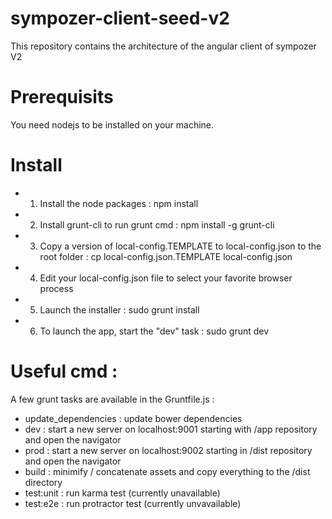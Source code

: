 # sympozer-client-seed-v2
This repository contains the architecture of the angular client of sympozer V2


# Prerequisits

You need nodejs to be installed on your machine.

# Install

* 1) Install the node packages : npm install
* 2) Install grunt-cli to run grunt cmd : npm install -g grunt-cli
* 3) Copy a version of local-config.TEMPLATE to local-config.json to the root folder : cp local-config.json.TEMPLATE  local-config.json
* 4) Edit your local-config.json file to select your favorite browser process
* 5) Launch the installer : sudo grunt install
* 6) To launch the app, start the "dev" task : sudo grunt dev


# Useful cmd :

A few grunt tasks are available in the Gruntfile.js :

* update_dependencies : update bower dependencies
* dev       : start a new server on localhost:9001 starting with /app repository and open the navigator
* prod      : start a new server on localhost:9002 starting in /dist repository and open the navigator
* build     : minimify / concatenate assets and copy everything to the /dist directory
* test:unit : run karma test (currently unavailable)
* test:e2e  : run protractor test (currently unvavailable)

